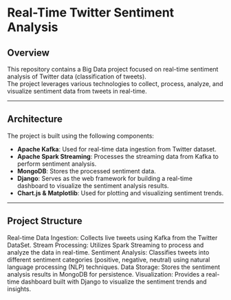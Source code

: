 # Real-Time Twitter Sentiment Analysis

## Overview
This repository contains a Big Data project focused on real-time sentiment analysis of Twitter data (classification of tweets).  
The project leverages various technologies to collect, process, analyze, and visualize sentiment data from tweets in real-time.

---

## Architecture
The project is built using the following components:

- **Apache Kafka**: Used for real-time data ingestion from Twitter dataset.  
- **Apache Spark Streaming**: Processes the streaming data from Kafka to perform sentiment analysis.  
- **MongoDB**: Stores the processed sentiment data.  
- **Django**: Serves as the web framework for building a real-time dashboard to visualize the sentiment analysis results.  
- **Chart.js & Matplotlib**: Used for plotting and visualizing sentiment trends.

---

## Project Structure
Real-time Data Ingestion: Collects live tweets using Kafka from the Twitter DataSet.
Stream Processing: Utilizes Spark Streaming to process and analyze the data in real-time.
Sentiment Analysis: Classifies tweets into different sentiment categories (positive, negative, neutral) using natural language processing (NLP) techniques.
Data Storage: Stores the sentiment analysis results in MongoDB for persistence.
Visualization: Provides a real-time dashboard built with Django to visualize the sentiment trends and insights.

